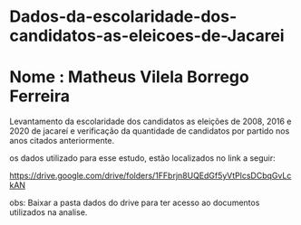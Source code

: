 # Dados-da-escolaridade-dos-candidatos-as-eleicoes-de-Jacarei
# Nome : Matheus Vilela Borrego Ferreira

Levantamento da escolaridade dos candidatos as eleições de 2008, 2016 e 2020 de jacareí e verificação da quantidade de candidatos por partido nos anos citados anteriormente.

os dados utilizado para esse estudo, estão localizados no link a seguir:

https://drive.google.com/drive/folders/1FFbrjn8UQEdGf5yVtPlcsDCbqGvLckAN

obs: Baixar a pasta dados do drive para ter acesso ao documentos utilizados na analise.
